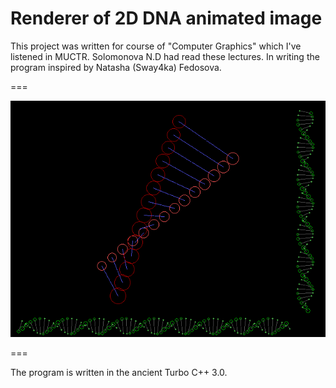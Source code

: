 # Renderer of 2D DNA animated image

This project was written for course of "Computer Graphics" which I've listened in MUCTR. Solomonova N.D had read these lectures. In writing the program inspired by Natasha (Sway4ka) Fedosova.

===

![DNA](https://github.com/newmen/DNA/blob/master/images/dna.png)

===

The program is written in the ancient Turbo C++ 3.0.
